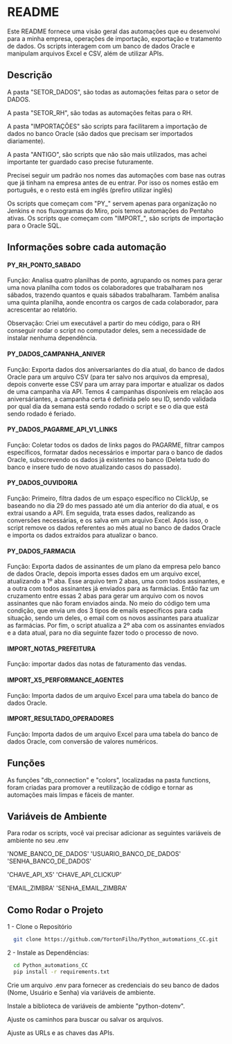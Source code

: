 
# README

Este README fornece uma visão geral das automações que eu desenvolvi para a minha empresa, operações de importação, exportação e tratamento de dados. Os scripts interagem com um banco de dados Oracle e manipulam arquivos Excel e CSV, além de utilizar APIs.

## Descrição

A pasta "SETOR_DADOS", são todas as automações feitas para o setor de DADOS. 

A pasta "SETOR_RH", são todas as automações feitas para o RH.

A pasta "IMPORTAÇÕES" são scripts para facilitarem a importação de dados no banco Oracle (são dados que precisam ser importados diariamente).

A pasta "ANTIGO", são scripts que não são mais utilizados, mas achei importante ter guardado caso precise futuramente.

Precisei seguir um padrão nos nomes das automações com base nas outras que já tinham na empresa antes de eu entrar. Por isso os nomes estão em português, e o resto está em inglês (prefiro utilizar inglês)

Os scripts que começam com "PY_" servem apenas para organização no Jenkins e nos fluxogramas do Miro, pois temos automações do Pentaho ativas. Os scripts que começam com "IMPORT_", são scripts de importação para o Oracle SQL.

## Informações sobre cada automação

#### PY_RH_PONTO_SABADO

Função: Analisa quatro planilhas de ponto, agrupando os nomes para gerar uma nova planilha com todos os colaboradores que trabalharam nos sábados, trazendo quantos e quais sábados trabalharam. Também analisa uma quinta planilha, aonde encontra os cargos de cada colaborador, para acrescentar ao relatório.

Observação: Criei um executável a partir do meu código, para o RH conseguir rodar o script no computador deles, sem a necessidade de instalar nenhuma dependência.

#### PY_DADOS_CAMPANHA_ANIVER

Função: Exporta dados dos aniversariantes do dia atual, do banco de dados Oracle para um arquivo CSV (para ter salvo nos arquivos da empresa), depois converte esse CSV para um array para importar e atualizar os dados de uma campanha via API. Temos 4 campanhas disponíveis em relação aos aniversáriantes, a campanha certa é definida pelo seu ID, sendo validada por qual dia da semana está sendo rodado o script e se o dia que está sendo rodado é feriado.

#### PY_DADOS_PAGARME_API_V1_LINKS

Função: Coletar todos os dados de links pagos do PAGARME, filtrar campos específicos, formatar dados necessários e importar para o banco de dados Oracle, subscrevendo os dados já existentes no banco (Deleta tudo do banco e insere tudo de novo atualizando casos do passado).

#### PY_DADOS_OUVIDORIA

Função: Primeiro, filtra dados de um espaço específico no ClickUp, se baseando no dia 29 do mes passado até um dia anterior do dia atual, e os extrai usando a API. Em seguida, trata esses dados, realizando as conversões necessárias, e os salva em um arquivo Excel. Após isso, o script remove os dados referentes ao mês atual no banco de dados Oracle e importa os dados extraídos para atualizar o banco. 

#### PY_DADOS_FARMACIA

Função: Exporta dados de assinantes de um plano da empresa pelo banco de dados Oracle, depois importa esses dados em um arquivo excel, atualizando a 1º aba. Esse arquivo tem 2 abas, uma com todos assinantes, e a outra com todos assinantes já enviados para as farmácias. Então faz um cruzamento entre essas 2 abas para gerar um arquivo com os novos assinantes que não foram enviados ainda. No meio do código tem uma condição, que envia um dos 3 tipos de emails específicos para cada situação, sendo um deles, o email com os novos assinantes para atualizar as farmácias. Por fim, o script atualiza a 2º aba com os assinantes enviados e a data atual, para no dia seguinte fazer todo o processo de novo.

#### IMPORT_NOTAS_PREFEITURA

Função: importar dados das notas de faturamento das vendas.

#### IMPORT_X5_PERFORMANCE_AGENTES

Função: Importa dados de um arquivo Excel para uma tabela do banco de dados Oracle. 

#### IMPORT_RESULTADO_OPERADORES

Função: Importa dados de um arquivo Excel para uma tabela do banco de dados Oracle, com conversão de valores numéricos. 

## Funções

As funções "db_connection" e "colors", localizadas na pasta functions, foram criadas para promover a reutilização de código e tornar as automações mais limpas e fáceis de manter.

## Variáveis de Ambiente

Para rodar os scripts, você vai precisar adicionar as seguintes variáveis de ambiente no seu .env

'NOME_BANCO_DE_DADOS'
'USUARIO_BANCO_DE_DADOS'
'SENHA_BANCO_DE_DADOS'

'CHAVE_API_X5'
'CHAVE_API_CLICKUP'

'EMAIL_ZIMBRA'
'SENHA_EMAIL_ZIMBRA'

## Como Rodar o Projeto

1 - Clone o Repositório

```bash
  git clone https://github.com/YortonFilho/Python_automations_CC.git
```
    
2 - Instale as Dependências:

```bash
  cd Python_automations_CC
  pip install -r requirements.txt
```
Crie um arquivo .env para fornecer as credenciais do seu banco de dados (Nome, Usuário e Senha) via variáveis de ambiente. 

Instale a biblioteca de variáveis de ambiente "python-dotenv".

Ajuste os caminhos para buscar ou salvar os arquivos.

Ajuste as URLs e as chaves das APIs.
